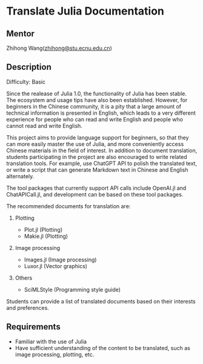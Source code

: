 
# Translate Julia Documentation

## Mentor

Zhihong Wang(zhihong@stu.ecnu.edu.cn)

## Description

Difficulty: Basic

Since the realease of Julia 1.0, the functionality of Julia has been stable. The ecosystem and usage tips have also been established. However, for beginners in the Chinese community, it is a pity that a large amount of technical information is presented in English, which leads to a very different experience for people who can read and write English and people who cannot read and write English.

This project aims to provide language support for beginners, so that they can more easily master the use of Julia, and more conveniently access Chinese materials in the field of interest. In addition to document translation, students participating in the project are also encouraged to write related translation tools. For example, use ChatGPT API to polish the translated text, or write a script that can generate Markdown text in Chinese and English alternately.

The tool packages that currently support API calls include OpenAI.jl and ChatAPICall.jl, and development can be based on these tool packages.

The recommended documents for translation are:

1. Plotting
   - Plot.jl (Plotting)
   - Makie.jl (Plotting)

2. Image processing
   - Images.jl (Image processing)
   - Luxor.jl (Vector graphics)

3. Others
   - SciMLStyle (Programming style guide)


Students can provide a list of translated documents based on their interests and preferences.

## Requirements

- Familiar with the use of Julia
- Have sufficient understanding of the content to be translated, such as image processing, plotting, etc.
